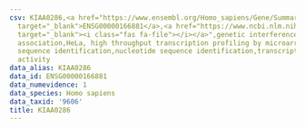 ```yaml
---
csv: KIAA0286,<a href="https://www.ensembl.org/Homo_sapiens/Gene/Summary?db=core;g=ENSG00000166881"
  target="_blank">ENSG00000166881</a>,<a href="https://www.ncbi.nlm.nih.gov/pubmed/17216044"
  target="_blank"><i class="fas fa-file"></i></a>",genetic interference,functional
  association,HeLa, high throughput transcription profiling by microarray,nucleotide
  sequence identification,nucleotide sequence identification,transcriptional regulation,down-regulates
  activity
data_alias: KIAA0286
data_id: ENSG00000166881
data_numevidence: 1
data_species: Homo sapiens
data_taxid: '9606'
title: KIAA0286
---
```

